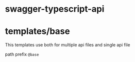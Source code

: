# swagger-typescript-api

# templates/base

This templates use both for multiple api files and single api file

path prefix `@base`
